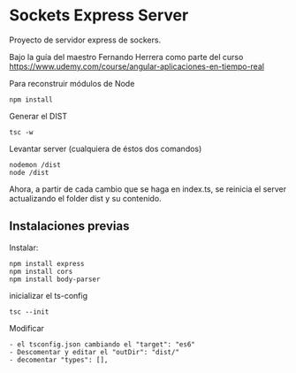 # Sockets Express Server

Proyecto de servidor express de sockers.

Bajo la guía del maestro Fernando Herrera como parte del curso https://www.udemy.com/course/angular-aplicaciones-en-tiempo-real

Para reconstruir módulos de Node

```
npm install
```

Generar el DIST
```
tsc -w
```

Levantar server (cualquiera de éstos dos comandos)
```
nodemon /dist
node /dist
```
Ahora, a partir de cada cambio que se haga en index.ts, se reinicia el server actualizando
el folder dist y su contenido.


## Instalaciones previas

Instalar:

```
npm install express
npm install cors
npm install body-parser
```

inicializar el ts-config

```
tsc --init
```

Modificar 

```
- el tsconfig.json cambiando el "target": "es6"
- Descomentar y editar el "outDir": "dist/"
- decomentar "types": [], 
``` 